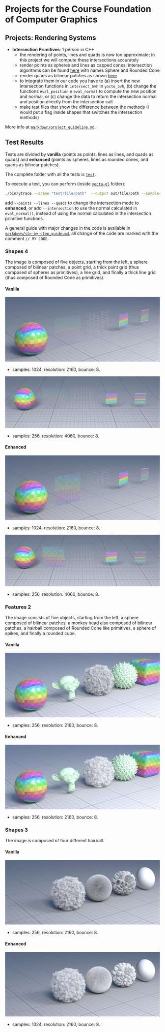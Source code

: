 Projects for the Course Foundation of Computer Graphics
=======================================================


Projects: Rendering Systems
---------------------------

* **Intersection Primitives**: 1 person in C++
  * the rendering of points, lines and quads is now too approximate; in this project we will compute these intersections accurately
  * render points as spheres and lines as capped cones; intersection algorithms can be found [here](https://iquilezles.org/www/articles/intersectors/intersectors.htm) with names Sphere and Rounded Cone
  * render quads as bilinear patches as shown [here](https://research.nvidia.com/publication/2019-03_cool-patches-geometric-approach-raybilinear-patch-intersections)
  * to integrate them in our code you have to (a) insert the new intersection functions in `intersect_bvh` in `yocto_bvh`, (b) change the functions `eval_position` e `eval_normal` to compute the new position and normal, or (c) change the data to return the intersection normal and position directly from the intersection call
  * make test files that show the difference between the methods (I would put a flag inside shapes that switches the intersection methods)

More info at [`markdown/project_guideline.md`](markdown/project_guideline.md).


## Test Results

Tests are divided by **vanilla** (points as points, lines as lines, and quads as quads) and **enhanced** (points as spheres, lines as rounded cones, and quads as bilinear patches).

The complete folder with all the tests is [`test`](test/).

To execute a test, you can perform (inside [`yocto-gl`](yocto-gl/) folder):

```bash
./bin/ytrace --scene "test/file/path"  --output out/file/path --sampler path --samples 256 --resolution 4060 --bounces 8 --camera front
```

add `--points --lines --quads` to change the intersection mode to **enhanced**, or add `--intersection` to use the normal calculated in `eval_normal()`, instead of using the normal calculated in the intersection primitive functions.

A general guide with major changes in the code is available in [`markdown/ste-by-step_guide.md`](markdown/step-by-step_guide.md), all change of the code are marked with the comment `// MY CODE`.

### Shapes 4 

The image is composed of five objects, starting from the left, a sphere composed of bilinear patches, a point grid, a thick point grid (thus composed of spheres as primitives), a line grid, and finally a thick line grid (thus composed of Rounded Cone as primitives).

#### Vanilla
![shapes4_vanilla.jpg](test/trace_path/yocto_geometry/1024-sample_2160-resolution_8-bounce/shapes4_vanilla.jpg)

- samples: 1024, resolution: 2160, bounce: 8.

![shapes4_vanilla_front.jpg](test/trace_path/yocto_geometry/256-sample_4060-resolution_8-bounce/shapes4_vanilla_front.jpg)

- samples: 256, resolution: 4060, bounce: 8.

#### Enhanced

![shapes4_enhanced.jpg](test/trace_path/yocto_geometry/1024-sample_2160-resolution_8-bounce/shapes4_enhanced.jpg)

- samples: 1024, resolution: 2160, bounce: 8.

![shapes4_enhanced_front.jpg](test/trace_path/yocto_geometry/256-sample_4060-resolution_8-bounce/shapes4_enhanced_front.jpg)

- samples: 256, resolution: 4060, bounce: 8.


### Features 2

The image consists of five objects, starting from the left, a sphere composed of bilinear patches, a monkey head also composed of bilinear patches, a hairball composed of Rounded Cone like primitives, a sphere of spikes, and finally a rounded cube.

#### Vanilla

![features2_vanilla.jpg](test/trace_path/yocto_geometry/256-sample_2160-resolution_8-bounce/features2_vanilla.jpg)

* samples: 256, resolution: 2160, bounce: 8.

#### Enhanced

![features2_enhanced.jpg](test/trace_path/yocto_geometry/256-sample_2160-resolution_8-bounce/features2_enhanced.jpg)

* samples: 256, resolution: 2160, bounce: 8.


### Shapes 3
The image is composed of four different hairball.

#### Vanilla

![shapes3_vanilla.jpg](test/trace_path/yocto_geometry/256-sample_2160-resolution_8-bounce/shapes3_vanilla.jpg)

* samples: 256, resolution: 2160, bounce: 8.

#### Enhanced

![shapes3_enhanced.jpg](test/trace_path/yocto_geometry/256-sample_2160-resolution_8-bounce/shapes3_enhanced.jpg)

* samples: 1024, resolution: 2160, bounce: 8.

